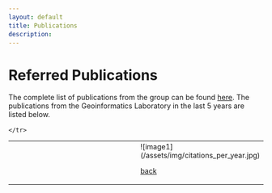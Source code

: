 ```yaml
---
layout: default
title: Publications
description:
---
```


# Referred Publications
The complete list of publications from the group can be found [here](https://scholar.google.com/citations?hl=en&user=n1U-zvkAAAAJ). The publications from the Geoinformatics Laboratory in the last 5 years are listed below.
<table>
  <colgroup>
    <col width="100%" />
    
  </colgroup>
  <thead>
   
    </tr>
  </thead>
  <tbody>
    <tr>
      <td>
        
<td markdown="span">![image1](/assets/img/citations_per_year.jpg)<br>


[back](./)
